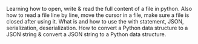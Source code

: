 Learning how to open, write & read the full content of a file in python. Also how to read a file line by line, move the cursor in a file, make sure a file is closed after using it.
What is and how to use the with statement, JSON, serialization, deserialization.
How to convert a Python data structure to a JSON string & convert a JSON string to a Python data structure.